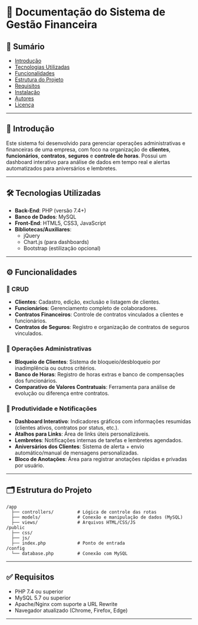 
# 📘 Documentação do Sistema de Gestão Financeira

## 🧾 Sumário

- [Introdução](#introdução)
- [Tecnologias Utilizadas](#tecnologias-utilizadas)
- [Funcionalidades](#funcionalidades)
- [Estrutura do Projeto](#estrutura-do-projeto)
- [Requisitos](#requisitos)
- [Instalação](#instalação)
- [Autores](#autores)
- [Licença](#licença)

---

## 📌 Introdução

Este sistema foi desenvolvido para gerenciar operações administrativas e financeiras de uma empresa, com foco na organização de **clientes**, **funcionários**, **contratos**, **seguros** e **controle de horas**. Possui um dashboard interativo para análise de dados em tempo real e alertas automatizados para aniversários e lembretes.

---

## 🛠️ Tecnologias Utilizadas

- **Back-End**: PHP (versão 7.4+)
- **Banco de Dados**: MySQL
- **Front-End**: HTML5, CSS3, JavaScript
- **Bibliotecas/Auxiliares**: 
  - jQuery
  - Chart.js (para dashboards)
  - Bootstrap (estilização opcional)

---

## ⚙️ Funcionalidades

### 🔹 CRUD
- **Clientes**: Cadastro, edição, exclusão e listagem de clientes.
- **Funcionários**: Gerenciamento completo de colaboradores.
- **Contratos Financeiros**: Controle de contratos vinculados a clientes e funcionários.
- **Contratos de Seguros**: Registro e organização de contratos de seguros vinculados.

### 🔹 Operações Administrativas
- **Bloqueio de Clientes**: Sistema de bloqueio/desbloqueio por inadimplência ou outros critérios.
- **Banco de Horas**: Registro de horas extras e banco de compensações dos funcionários.
- **Comparativo de Valores Contratuais**: Ferramenta para análise de evolução ou diferença entre contratos.

### 🔹 Produtividade e Notificações
- **Dashboard Interativo**: Indicadores gráficos com informações resumidas (clientes ativos, contratos por status, etc.).
- **Atalhos para Links**: Área de links úteis personalizáveis.
- **Lembretes**: Notificações internas de tarefas e lembretes agendados.
- **Aniversários dos Clientes**: Sistema de alerta + envio automático/manual de mensagens personalizadas.
- **Bloco de Anotações**: Área para registrar anotações rápidas e privadas por usuário.

---

## 🗂️ Estrutura do Projeto

```
/app
  ├── controllers/         # Lógica de controle das rotas
  ├── models/              # Conexão e manipulação de dados (MySQL)
  ├── views/               # Arquivos HTML/CSS/JS
/public
  ├── css/
  ├── js/
  ├── index.php            # Ponto de entrada
/config
  └── database.php         # Conexão com MySQL
```

---

## ✅ Requisitos

- PHP 7.4 ou superior
- MySQL 5.7 ou superior
- Apache/Nginx com suporte a URL Rewrite
- Navegador atualizado (Chrome, Firefox, Edge)

---

